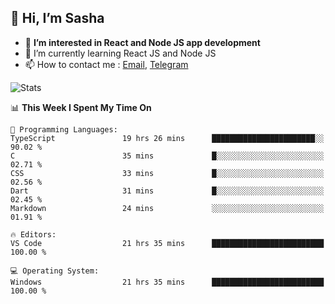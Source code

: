## 👋 Hi, I’m Sasha

- 👀 **I’m interested in React and Node JS app development** 
- 🌱 I’m currently learning React JS and Node JS
- 📫 How to contact me : [Email](mailto:sanyuchilas@gmail.com), [Telegram](https://t.me/sanyuchilas)

![Stats](https://github-readme-stats.vercel.app/api?username=sanyuchilas&show_icons=true&theme=react&hide=issues&count_private=true&layout=compact)

<!--START_SECTION:waka-->
📊 **This Week I Spent My Time On** 

```text
💬 Programming Languages: 
TypeScript               19 hrs 26 mins      ███████████████████████░░   90.02 % 
C                        35 mins             █░░░░░░░░░░░░░░░░░░░░░░░░   02.71 % 
CSS                      33 mins             █░░░░░░░░░░░░░░░░░░░░░░░░   02.56 % 
Dart                     31 mins             █░░░░░░░░░░░░░░░░░░░░░░░░   02.45 % 
Markdown                 24 mins             ░░░░░░░░░░░░░░░░░░░░░░░░░   01.91 % 

🔥 Editors: 
VS Code                  21 hrs 35 mins      █████████████████████████   100.00 % 

💻 Operating System: 
Windows                  21 hrs 35 mins      █████████████████████████   100.00 % 
```


<!--END_SECTION:waka-->
